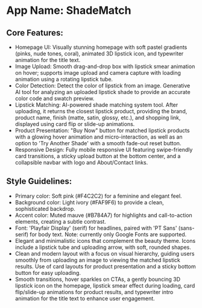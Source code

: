 # **App Name**: ShadeMatch

## Core Features:

- Homepage UI: Visually stunning homepage with soft pastel gradients (pinks, nude tones, coral), animated 3D lipstick icon, and typewriter animation for the title text.
- Image Upload: Smooth drag-and-drop box with lipstick smear animation on hover; supports image upload and camera capture with loading animation using a rotating lipstick tube.
- Color Detection: Detect the color of lipstick from an image. Generative AI tool for analyzing an uploaded lipstick shade to provide an accurate color code and swatch preview.
- Lipstick Matching: AI-powered shade matching system tool. After uploading, it returns the closest lipstick product, providing the brand, product name, finish (matte, satin, glossy, etc.), and shopping link, displayed using card flip or slide-up animations.
- Product Presentation: "Buy Now" button for matched lipstick products with a glowing hover animation and micro-interaction, as well as an option to 'Try Another Shade' with a smooth fade-out reset button.
- Responsive Design: Fully mobile responsive UI featuring swipe-friendly card transitions, a sticky upload button at the bottom center, and a collapsible navbar with logo and About/Contact links.

## Style Guidelines:

- Primary color: Soft pink (#F4C2C2) for a feminine and elegant feel.
- Background color: Light ivory (#FAF9F6) to provide a clean, sophisticated backdrop.
- Accent color: Muted mauve (#B784A7) for highlights and call-to-action elements, creating a subtle contrast.
- Font: 'Playfair Display' (serif) for headlines, paired with 'PT Sans' (sans-serif) for body text. Note: currently only Google Fonts are supported.
- Elegant and minimalistic icons that complement the beauty theme. Icons include a lipstick tube and uploading arrow, with soft, rounded shapes.
- Clean and modern layout with a focus on visual hierarchy, guiding users smoothly from uploading an image to viewing the matched lipstick results. Use of card layouts for product presentation and a sticky bottom button for easy uploading.
- Smooth transitions, hover sparkles on CTAs, a gently bouncing 3D lipstick icon on the homepage, lipstick smear effect during loading, card flip/slide-up animations for product results, and typewriter intro animation for the title text to enhance user engagement.